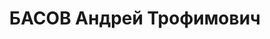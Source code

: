 ---
title: БАСОВ Андрей Трофимович
description: 1896 р. н., с. Ново-миколаївськ Тульської обл., Росiйська Федерацiя,
  росiянин, освiта середня. Член ВКП(б). Проживав у м. Нiжин, майор, помiчник командира
  19 сп 7 сд КВО. Заарештований 08.1937 р. За вироком ВК ВС СРСР вiд 20.11.1937 р.
  за ст.ст. 54-1б, 54-8, 54-11 КК УРСР засуджений до ВМП. Розстрiляний 21.11.1937
  р. у м. Київ. Реабiлiтований 27.07.1957 р. (ГДА СБ України, м. Чернiгiв. - Спр.
  4148-п).
---